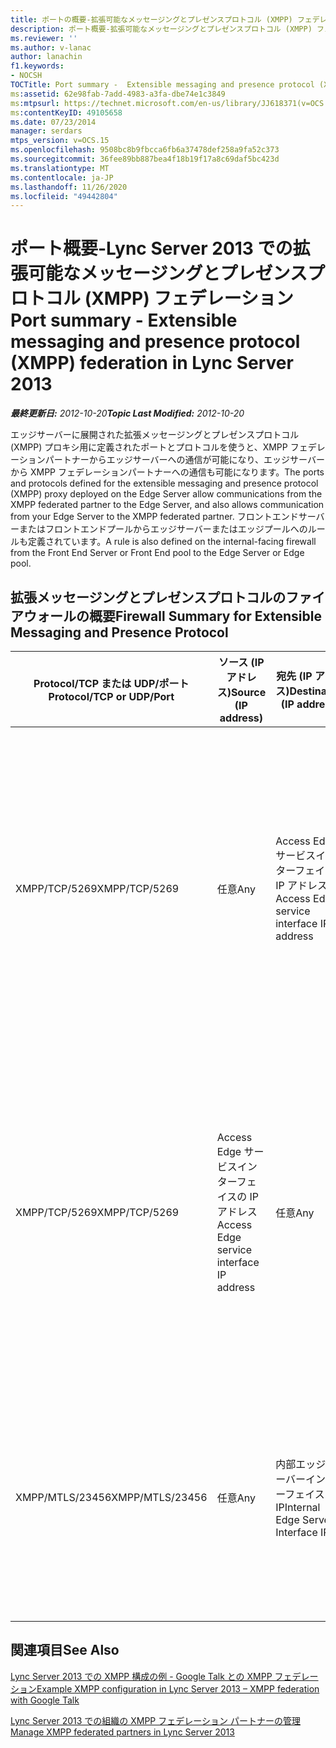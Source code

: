 ```yaml
---
title: ポートの概要-拡張可能なメッセージングとプレゼンスプロトコル (XMPP) フェデレーション
description: ポート概要-拡張可能なメッセージングとプレゼンスプロトコル (XMPP) フェデレーション。
ms.reviewer: ''
ms.author: v-lanac
author: lanachin
f1.keywords:
- NOCSH
TOCTitle: Port summary -  Extensible messaging and presence protocol (XMPP) federation
ms:assetid: 62e98fab-7add-4983-a3fa-dbe74e1c3849
ms:mtpsurl: https://technet.microsoft.com/en-us/library/JJ618371(v=OCS.15)
ms:contentKeyID: 49105658
ms.date: 07/23/2014
manager: serdars
mtps_version: v=OCS.15
ms.openlocfilehash: 9508bc8b9fbcca6fb6a37478def258a9fa52c373
ms.sourcegitcommit: 36fee89bb887bea4f18b19f17a8c69daf5bc423d
ms.translationtype: MT
ms.contentlocale: ja-JP
ms.lasthandoff: 11/26/2020
ms.locfileid: "49442804"
---
```

# <a name="port-summary---extensible-messaging-and-presence-protocol-xmpp-federation-in-lync-server-2013"></a><span data-ttu-id="2a8b6-103">ポート概要-Lync Server 2013 での拡張可能なメッセージングとプレゼンスプロトコル (XMPP) フェデレーション</span><span class="sxs-lookup"><span data-stu-id="2a8b6-103">Port summary - Extensible messaging and presence protocol (XMPP) federation in Lync Server 2013</span></span>

<div data-xmlns="http://www.w3.org/1999/xhtml">

<div class="topic" data-xmlns="http://www.w3.org/1999/xhtml" data-msxsl="urn:schemas-microsoft-com:xslt" data-cs="https://msdn.microsoft.com/">

<div data-asp="https://msdn2.microsoft.com/asp">



</div>

<div id="mainSection">

<div id="mainBody"><span data-ttu-id="2a8b6-104">

<span> </span></span><span class="sxs-lookup"><span data-stu-id="2a8b6-104">

<span> </span></span></span>

<span data-ttu-id="2a8b6-105">_**最終更新日:** 2012-10-20_</span><span class="sxs-lookup"><span data-stu-id="2a8b6-105">_**Topic Last Modified:** 2012-10-20_</span></span>

<span data-ttu-id="2a8b6-106">エッジサーバーに展開された拡張メッセージングとプレゼンスプロトコル (XMPP) プロキシ用に定義されたポートとプロトコルを使うと、XMPP フェデレーションパートナーからエッジサーバーへの通信が可能になり、エッジサーバーから XMPP フェデレーションパートナーへの通信も可能になります。</span><span class="sxs-lookup"><span data-stu-id="2a8b6-106">The ports and protocols defined for the extensible messaging and presence protocol (XMPP) proxy deployed on the Edge Server allow communications from the XMPP federated partner to the Edge Server, and also allows communication from your Edge Server to the XMPP federated partner.</span></span> <span data-ttu-id="2a8b6-107">フロントエンドサーバーまたはフロントエンドプールからエッジサーバーまたはエッジプールへのルールも定義されています。</span><span class="sxs-lookup"><span data-stu-id="2a8b6-107">A rule is also defined on the internal-facing firewall from the Front End Server or Front End pool to the Edge Server or Edge pool.</span></span>

<div>

## <a name="firewall-summary-for-extensible-messaging-and-presence-protocol"></a><span data-ttu-id="2a8b6-108">拡張メッセージングとプレゼンスプロトコルのファイアウォールの概要</span><span class="sxs-lookup"><span data-stu-id="2a8b6-108">Firewall Summary for Extensible Messaging and Presence Protocol</span></span>


<table>
<colgroup>
<col style="width: 25%" />
<col style="width: 25%" />
<col style="width: 25%" />
<col style="width: 25%" />
</colgroup>
<thead>
<tr class="header">
<th><span data-ttu-id="2a8b6-109">Protocol/TCP または UDP/ポート</span><span class="sxs-lookup"><span data-stu-id="2a8b6-109">Protocol/TCP or UDP/Port</span></span></th>
<th><span data-ttu-id="2a8b6-110">ソース (IP アドレス)</span><span class="sxs-lookup"><span data-stu-id="2a8b6-110">Source (IP address)</span></span></th>
<th><span data-ttu-id="2a8b6-111">宛先 (IP アドレス)</span><span class="sxs-lookup"><span data-stu-id="2a8b6-111">Destination (IP address)</span></span></th>
<th><span data-ttu-id="2a8b6-112">注釈</span><span class="sxs-lookup"><span data-stu-id="2a8b6-112">Comments</span></span></th>
</tr>
</thead>
<tbody>
<tr class="odd">
<td><p><span data-ttu-id="2a8b6-113">XMPP/TCP/5269</span><span class="sxs-lookup"><span data-stu-id="2a8b6-113">XMPP/TCP/5269</span></span></p></td>
<td><p><span data-ttu-id="2a8b6-114">任意</span><span class="sxs-lookup"><span data-stu-id="2a8b6-114">Any</span></span></p></td>
<td><p><span data-ttu-id="2a8b6-115">Access Edge サービスインターフェイスの IP アドレス</span><span class="sxs-lookup"><span data-stu-id="2a8b6-115">Access Edge service interface IP address</span></span></p></td>
<td><p><span data-ttu-id="2a8b6-116">XMPP 向けの標準的なサーバー間通信ポート。</span><span class="sxs-lookup"><span data-stu-id="2a8b6-116">Standard server-to-server communication port for XMPP.</span></span> <span data-ttu-id="2a8b6-117">フェデレーションされた XMPP パートナーからエッジサーバーの XMPP プロキシへの通信を許可します。</span><span class="sxs-lookup"><span data-stu-id="2a8b6-117">Allows communication to the Edge Server XMPP proxy from federated XMPP partners</span></span></p></td>
</tr>
<tr class="even">
<td><p><span data-ttu-id="2a8b6-118">XMPP/TCP/5269</span><span class="sxs-lookup"><span data-stu-id="2a8b6-118">XMPP/TCP/5269</span></span></p></td>
<td><p><span data-ttu-id="2a8b6-119">Access Edge サービスインターフェイスの IP アドレス</span><span class="sxs-lookup"><span data-stu-id="2a8b6-119">Access Edge service interface IP address</span></span></p></td>
<td><p><span data-ttu-id="2a8b6-120">任意</span><span class="sxs-lookup"><span data-stu-id="2a8b6-120">Any</span></span></p></td>
<td><p><span data-ttu-id="2a8b6-121">XMPP 向けの標準的なサーバー間通信ポート。</span><span class="sxs-lookup"><span data-stu-id="2a8b6-121">Standard server-to-server communication port for XMPP.</span></span> <span data-ttu-id="2a8b6-122">エッジサーバーの XMPP プロキシからフェデレーションされた XMPP パートナーへの通信を許可します。</span><span class="sxs-lookup"><span data-stu-id="2a8b6-122">Allows communication from the Edge Server XMPP proxy to federated XMPP partners</span></span></p></td>
</tr>
<tr class="odd">
<td><p><span data-ttu-id="2a8b6-123">XMPP/MTLS/23456</span><span class="sxs-lookup"><span data-stu-id="2a8b6-123">XMPP/MTLS/23456</span></span></p></td>
<td><p><span data-ttu-id="2a8b6-124">任意</span><span class="sxs-lookup"><span data-stu-id="2a8b6-124">Any</span></span></p></td>
<td><p><span data-ttu-id="2a8b6-125">内部エッジサーバーインターフェイス IP</span><span class="sxs-lookup"><span data-stu-id="2a8b6-125">Internal Edge Server Interface IP</span></span></p></td>
<td><p><span data-ttu-id="2a8b6-126">フロントエンドサーバーまたはフロントエンドプールの XMPP ゲートウェイからエッジサーバーへの内部の XMPP トラフィック</span><span class="sxs-lookup"><span data-stu-id="2a8b6-126">Internal XMPP traffic from the XMPP Gateway on the Front End Server or Front End pool to the Edge Server</span></span></p></td>
</tr>
</tbody>
</table>


</div>

<div>

## <a name="see-also"></a><span data-ttu-id="2a8b6-127">関連項目</span><span class="sxs-lookup"><span data-stu-id="2a8b6-127">See Also</span></span>


[<span data-ttu-id="2a8b6-128">Lync Server 2013 での XMPP 構成の例  - Google Talk との XMPP フェデレーション</span><span class="sxs-lookup"><span data-stu-id="2a8b6-128">Example XMPP configuration in Lync Server 2013 – XMPP federation with Google Talk</span></span>](lync-server-2013-example-xmpp-configuration-–-xmpp-federation-with-google-talk.md)  


[<span data-ttu-id="2a8b6-129">Lync Server 2013 での組織の XMPP フェデレーション パートナーの管理</span><span class="sxs-lookup"><span data-stu-id="2a8b6-129">Manage XMPP federated partners in Lync Server 2013</span></span>](lync-server-2013-manage-xmpp-federated-partners-for-your-organization.md)  
  

<span data-ttu-id="2a8b6-130"></div>

</div>

<span> </span>

</div>

</div>

</span><span class="sxs-lookup"><span data-stu-id="2a8b6-130"></div>

</div>

<span> </span>

</div>

</div>

</span></span></div>

